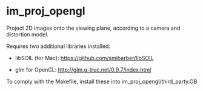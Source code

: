 # im_proj_opengl
Project 2D images onto the viewing plane, according to a camera and distortion model.

Requires two additional libraries installed:

  * libSOIL (for Mac): https://github.com/smibarber/libSOIL

  * glm for OpenGL: http://glm.g-truc.net/0.9.7/index.html

To comply with the Makefile, install these into im_proj_opengl/third_party.OB
